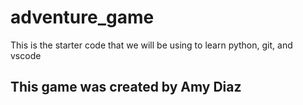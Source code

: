 # adventure_game
This is the starter code that we will be using to learn python, git, and vscode

## This game was created by Amy Diaz
